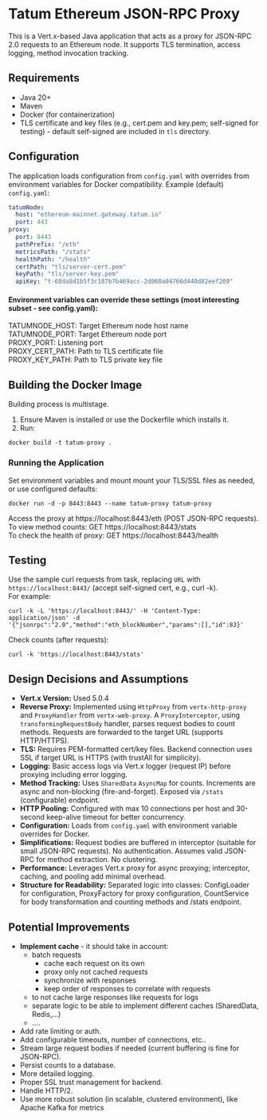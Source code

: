 # Tatum Ethereum JSON-RPC Proxy

This is a Vert.x-based Java application that acts as a proxy for JSON-RPC 2.0 requests to an Ethereum node. It supports TLS termination, access logging, method invocation tracking.

## Requirements
- Java 20+
- Maven
- Docker (for containerization)
- TLS certificate and key files (e.g., cert.pem and key.pem; self-signed for testing) - default self-signed are included in ``tls`` directory.

## Configuration
The application loads configuration from `config.yaml` with overrides from environment variables for Docker compatibility. Example (default) `config.yaml`:
```yaml
tatumNode:
  host: "ethereum-mainnet.gateway.tatum.io"
  port: 443
proxy:
  port: 8443
  pathPrefix: "/eth"
  metricsPath: "/stats"
  healthPath: "/health"
  certPath: "tls/server-cert.pem"
  keyPath: "tls/server-key.pem"
  apiKey: "t-68da8d1b5f3c187b7b469acc-2d060a04766d440d82eef209"
```
#### Environment variables can override these settings (most interesting subset - see config.yaml):

TATUMNODE_HOST: Target Ethereum node host name  
TATUMNODE_PORT: Target Ethereum node port  
PROXY_PORT: Listening port  
PROXY_CERT_PATH: Path to TLS certificate file  
PROXY_KEY_PATH: Path to TLS private key file

## Building the Docker Image
Building process is multistage.

1. Ensure Maven is installed or use the Dockerfile which installs it.
2. Run:
  ```
  docker build -t tatum-proxy .
```
### Running the Application
Set environment variables and mount mount your TLS/SSL files as needed, or use configured defaults:

```
docker run -d -p 8443:8443 --name tatum-proxy tatum-proxy
```
Access the proxy at https://localhost:8443/eth (POST JSON-RPC requests).  
To view method counts: GET https://localhost:8443/stats  
To check the health of proxy: GET https://localhost:8443/health 

## Testing
Use the sample curl requests from task, replacing ``URL`` with ``https://localhost:8443/`` (accept self-signed cert, e.g., curl -k).  
For example:
```
curl -k -L 'https://localhost:8443/' -H 'Content-Type: application/json' -d '{"jsonrpc":"2.0","method":"eth_blockNumber","params":[],"id":83}'
```
Check counts (after requests):
```
curl -k 'https://localhost:8443/stats'
```

## Design Decisions and Assumptions

- **Vert.x Version:** Used 5.0.4
- **Reverse Proxy:** Implemented using ``HttpProxy`` from ``vertx-http-proxy`` and ``ProxyHandler`` from ``vertx-web-proxy``. A ``ProxyInterceptor``, using ``transformingRequestBody`` handler, parses request bodies to count methods. Requests are forwarded to the target URL (supports HTTP/HTTPS).
- **TLS:** Requires PEM-formatted cert/key files. Backend connection uses SSL if target URL is HTTPS (with trustAll for simplicity).
- **Logging:** Basic access logs via Vert.x logger (request IP) before proxying including error logging.
- **Method Tracking:** Uses ``SharedData`` ``AsyncMap`` for counts. Increments are async and non-blocking (fire-and-forget). Exposed via ``/stats`` (configurable) endpoint.
- **HTTP Pooling:** Configured with max 10 connections per host and 30-second keep-alive timeout for better concurrency.
- **Configuration:** Loads from ``config.yaml`` with environment variable overrides for Docker.
- **Simplifications:** Request bodies are buffered in interceptor (suitable for small JSON-RPC requests). No authentication. Assumes valid JSON-RPC for method extraction. No clustering.
- **Performance:** Leverages Vert.x proxy for async proxying; interceptor, caching, and pooling add minimal overhead.
- **Structure for Readability:** Separated logic into classes: ConfigLoader for configuration, ProxyFactory for proxy configuration, CountService for body transformation and counting methods and /stats endpoint.

## Potential Improvements

- **Implement cache** - it should take in account:
  - batch requests
    - cache each request on its own
    - proxy only not cached requests
    - synchronize with responses
    - keep order of responses to correlate with requests
  - to not cache large responses like requests for logs
  - separate logic to be able to implement different caches (SharedData, Redis,...)
  - .... 
- Add rate limiting or auth.
- Add configurable timeouts, number of connections, etc..
- Stream large request bodies if needed (current buffering is fine for JSON-RPC).
- Persist counts to a database.
- More detailed logging.
- Proper SSL trust management for backend.
- Handle HTTP/2.
- Use more robust solution (in scalable, clustered environment), like Apache Kafka for metrics
